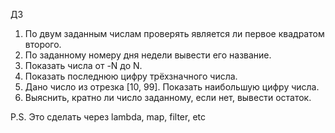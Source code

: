 ДЗ
1. По двум заданным числам проверять является ли первое квадратом
второго.
2. По заданному номеру дня недели вывести его название.
3. Показать числа от -N до N.
4. Показать последнюю цифру трёхзначного числа.
5. Дано число из отрезка [10, 99]. Показать наибольшую цифру числа.
6. Выяснить, кратно ли число заданному, если нет, вывести остаток.


P.S. Это сделать через lambda, map, filter, etc